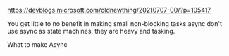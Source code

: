 

https://devblogs.microsoft.com/oldnewthing/20210707-00/?p=105417


You get little to no benefit in making small non-blocking tasks async
don't use async as state machines, they are heavy and tasking.

What to make Async